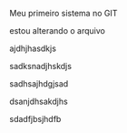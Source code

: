 Meu primeiro sistema no GIT

estou alterando o arquivo

ajdhjhasdkjs


sadksnadjhskdjs


sadhsajhdgjsad


dsanjdhsakdjhs


sdadfjbsjhdfb